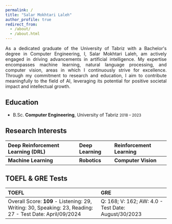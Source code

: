 ```yaml
---
permalink: /
title: "Salar Mokhtari Laleh"
author_profile: true
redirect_from: 
  - /about/
  - /about.html
---
```


<p align="justify">
As a dedicated graduate of the University of Tabriz with a Bachelor's degree in Computer Engineering, I, Salar Mokhtari Laleh, am actively engaged in driving advancements in artificial intelligence. My expertise encompasses machine learning, natural language processing, and computer vision, areas in which I continuously strive for excellence. Through my commitment to research and education, I aim to contribute meaningfully to the field of AI, leveraging its potential for positive societal impact and intellectual growth.
</p>


## Education 

* B.Sc. <b>Computer Engineering</b>, University of Tabriz <small> 2018 – 2023 </small>

## Research Interests

| Deep Reinforcement Learning (DRL) | Deep Learning | Reinforcement Learning |
| :--- | :--- | :--- |
| <b>Machine Learning</b> | <b>Robotics</b> | <b>Computer Vision</b> |


## TOEFL & GRE Tests

| TOEFL | GRE | 
| :--- | :--- | 
| Overall Score: <b>109</b> - Listening: 29, Writing: 30, Speaking: 23, Reading: 27 - Test Date: April/09/2024 | Q: 168; V: 162; AW: 4.0 - Test Date: August/30/2023  | 

